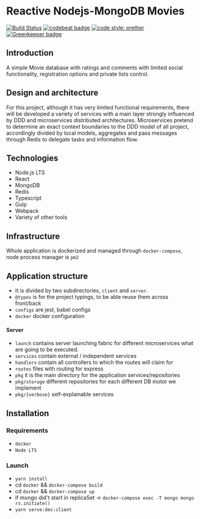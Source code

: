 # Reactive Nodejs-MongoDB Movies

[![Build Status](https://travis-ci.org/sckv/nodejs-reactive-moviebase.svg?branch=master)](https://travis-ci.org/sckv/nodejs-reactive-moviebase)
[![codebeat badge](https://codebeat.co/badges/3684d439-e8c5-41ef-8d08-36afe1303a1f)](https://codebeat.co/projects/github-com-sckv-nodejs-reactive-moviebase-master)
[![code style: prettier](https://img.shields.io/badge/code_style-prettier-ff69b4.svg?style=flat)](https://github.com/prettier/prettier) [![Greenkeeper badge](https://badges.greenkeeper.io/sckv/nodejs-reactive-moviebase.svg)](https://greenkeeper.io/)


## Introduction

A simple Movie database with ratings and comments with limited social functionality, registration options and private lists control.

## Design and architecture

For this project, although it has very limited functional requirements, there will be developed a variety of services with a main layer strongly influenced by DDD and microservices distributed architectures. 
Microservices pretend to determine an exact context boundaries to the DDD model of all project, accordingly divided by local models, aggregates and pass messages through Redis to delegate tasks and information flow.

## Technologies

- Node.js LTS
- React
- MongoDB
- Redis
- Typescript
- Gulp
- Webpack
- Variety of other tools

## Infrastructure

Whole application is dockerized and managed through `docker-compose`, node process manager is `pm2`

## Application structure

- It is divided by two subdirectories, `client` and `server`.
- `@types` is for the project typings, to be able reuse them across front/back
- `configs` are jest, babel configs
- `docker` docker configuration

#### Server

- `launch` contains server launching fabric for different microservices what are going to be executed.
- `services` contain external / independent services
- `handlers` contain all controllers to which the routes will claim for
- `routes` files with routing for express
- `pkg` it is the main directory for the application services/repositories
- `pkg/storage` different repositories for each different DB motor we implement
- `pkg/{verbose}` self-explainable services

## Installation

### Requirements

- `docker`
- `Node LTS`

### Launch

- `yarn install`
- cd `docker` && `docker-compose build`
- cd `docker` && `docker-compose up`
- if mongo did't start in replicaSet -> `docker-compose exec -T mongo mongo rs.initiate()`
- `yarn serve:dev:client`
